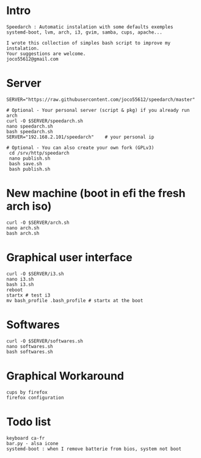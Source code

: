 # Intro
	Speedarch : Automatic instalation with some defaults exemples
	systemd-boot, lvm, arch, i3, gvim, samba, cups, apache...

	I wrote this collection of simples bash script to improve my instalation.
	Your suggestions are welcome.
	joco55612@gmail.com

# Server
	SERVER="https://raw.githubusercontent.com/joco55612/speedarch/master"

	# Optional - Your personal server (script & pkg) if you already run arch
	curl -O $SERVER/speedarch.sh
	nano speedarch.sh
	bash speedarch.sh
	SERVER="192.168.2.101/speedarch"    # your personal ip

	# Optional - You can also create your own fork (GPLv3)
	 cd /srv/http/speedarch
	 nano publish.sh
	 bash save.sh
	 bash publish.sh

# New machine (boot in efi the fresh arch iso)
	curl -O $SERVER/arch.sh
	nano arch.sh
	bash arch.sh

# Graphical user interface
	curl -O $SERVER/i3.sh
	nano i3.sh
	bash i3.sh
	reboot
	startx # test i3
	mv bash_profile .bash_profile # startx at the boot

# Softwares
	curl -O $SERVER/softwares.sh
	nano softwares.sh
	bash softwares.sh

# Graphical Workaround
	cups by firefox
	firefox configuration

# Todo list
	keyboard ca-fr
	bar.py - alsa icone
	systemd-boot : when I remove batterie from bios, system not boot
